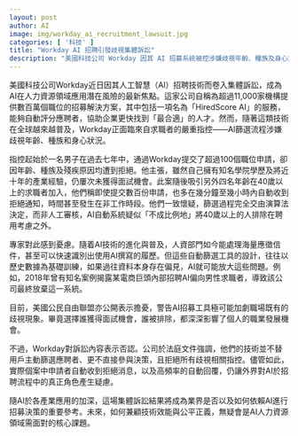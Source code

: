 ```yaml
---
layout: post
author: AI
image: img/workday_ai_recruitment_lawsuit.jpg
categories: [ '科技' ]
title: "Workday AI 招聘引發歧視集體訴訟"
description: "美國科技公司 Workday 因其 AI 招募系統被控涉嫌歧視年齡、種族及身心狀況，成為業界聚焦。求職者指自動化審核頻繁拒絕 40 歲以上應徵者，質疑演算法擴大職場偏見。隨集體訴訟展開，AI 在人資領域的公平性與未來應用引發廣泛討論。"
---
```

美國科技公司Workday近日因其人工智慧（AI）招聘技術而卷入集體訴訟，成為AI在人力資源領域應用潛在風險的最新焦點。這家公司自稱為超過11,000家機構提供數百萬個職位的招募解決方案，其中包括一項名為「HiredScore AI」的服務，能夠自動評分應聘者，協助企業更快找到「最合適」的人才。然而，隨著這類技術在全球越來越普及，Workday正面臨來自求職者的嚴重指控——AI篩選流程涉嫌歧視年齡、種族和身心狀況。

指控起始於一名男子在過去七年中，通過Workday提交了超過100個職位申請，卻因年齡、種族及殘疾原因均遭到拒絕。他主張，雖然自己擁有知名學院學歷及將近十年的產業經驗，仍屢次未獲得面試機會。此案隨後吸引另外四名年齡在40歲以上的求職者加入，他們稱即使提交數百份申請，也多在幾分鐘至幾小時內自動收到拒絕通知，時間甚至發生在非工作時段。他們一致懷疑，篩選過程完全交由演算法決定，而非人工審核，AI自動系統疑似「不成比例地」將40歲以上的人排除在聘用考慮之外。

專家對此感到憂慮。隨着AI技術的進化與普及，人資部門如今能處理海量應徵信件，甚至可以快速識別出使用AI撰寫的履歷。但這些自動篩選工具的設計，往往以歷史數據為基礎訓練，如果過往資料本身存在偏見，AI就可能放大這些問題。例如，2018年曾有知名案例揭露某電商巨頭內部招聘AI偏向男性求職者，導致該公司最終放棄這一系統。

目前，美國公民自由聯盟亦公開表示擔憂，警告AI招募工具極可能加劇職場既有的歧視現象。畢竟選擇誰獲得面試機會，誰被排除，都深深影響了個人的職業發展機會。

不過，Workday對訴訟內容表示否認。公司於法庭文件強調，他們的技術並不替用戶主動篩選應聘者、更不直接參與決策，且拒絕所有歧視相關指控。儘管如此，實際個案中申請者自動收到拒絕消息，以及高頻率的自動回覆，仍讓外界對AI於招聘流程中的真正角色產生疑慮。

隨AI於各產業應用的加深，這場集體訴訟結果將成為業界是否以及如何依賴AI進行招募決策的重要參考。未來，如何兼顧技術效能與公平正義，無疑會是AI人力資源領域需面對的核心課題。